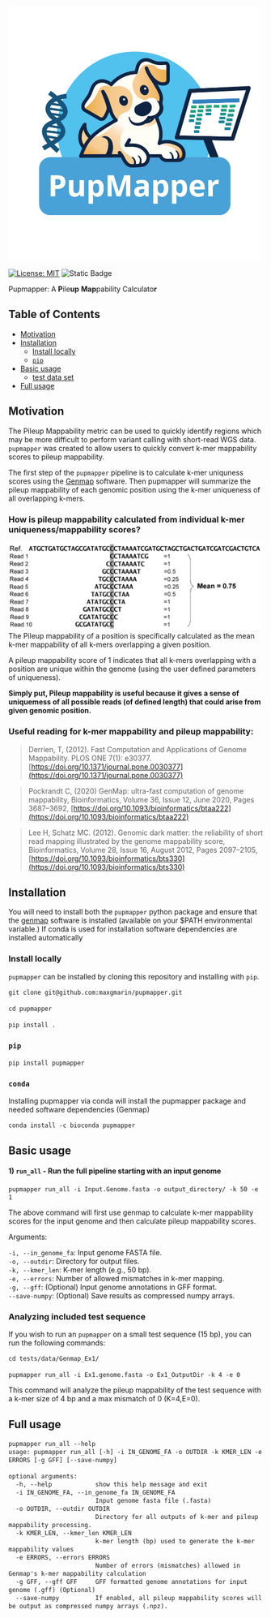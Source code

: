 <img width="500" src="https://github.com/maxgmarin/pupmapper/raw/main/Images/pupmapper.logo.png" alt="pupmapper logo">

[![License: MIT](https://img.shields.io/badge/License-MIT-yellow.svg)](https://opensource.org/licenses/MIT)
![Static Badge](https://img.shields.io/badge/language-Python_3-blue)
<!---[![Build Status]()]()
[![github release version]()]()
[![DOI]()]()
--->

Pupmapper: A **P**ile**up** **Map**pability Calculato**r** 

<!---
> TBD Reference
--->

[TOC]: #
## Table of Contents
- [Motivation](#motivation)
- [Installation](#installation)
  - [Install locally](#install-locally)
  - [`pip`](#pip)
- [Basic usage](#basic-usage)
  - [test data set](#analyzing-included-test-data-set)
- [Full usage](#full-usage)


## Motivation
The Pileup Mappability metric can be used to quickly identify regions which may be more difficult to perform variant calling with short-read WGS data. `pupmapper` was created to allow users to quickly convert k-mer mappability scores to pileup mappability. 

The first step of the `pupmapper` pipeline is to calculate k-mer uniquness scores using the [Genmap](https://github.com/cpockrandt/genmap) software. Then pupmapper will summarize the pileup mappability of each genomic position using the k-mer uniqueness of all overlapping k-mers.


### How is pileup mappability calculated from individual k-mer uniqueness/mappability scores?

<img width="500" src="https://github.com/maxgmarin/pupmapper/raw/main/Images/Derrien2012.PmapFig.png" alt="PmapFig">
The Pileup mappability of a position is specifically calculated as the mean k-mer mappability of all k-mers overlapping a given position. <br>

A pileup mappability score of 1 indicates that all k-mers overlapping with a position are unique within the genome (using the user defined parameters of uniqueness).

**Simply put, Pileup mappability is useful because it gives a sense of uniquemess of all possible reads (of defined length) that could arise from given genomic position.**


### Useful reading for k-mer mappability and pileup mappability:

> Derrien, T, (2012). Fast Computation and Applications of Genome Mappability. PLOS ONE 7(1): e30377. [https://doi.org/10.1371/journal.pone.0030377](https://doi.org/10.1371/journal.pone.0030377)

> Pockrandt C, (2020) GenMap: ultra-fast computation of genome mappability, Bioinformatics, Volume 36, Issue 12, June 2020, Pages 3687–3692, [https://doi.org/10.1093/bioinformatics/btaa222](https://doi.org/10.1093/bioinformatics/btaa222)

> Lee H, Schatz MC. (2012). Genomic dark matter: the reliability of short read mapping illustrated by the genome mappability score, Bioinformatics, Volume 28, Issue 16, August 2012, Pages 2097–2105, [https://doi.org/10.1093/bioinformatics/bts330](https://doi.org/10.1093/bioinformatics/bts330)

## Installation

You will need to install both the `pupmapper` python package and ensure that the [genmap](https://github.com/cpockrandt/genmap) software is installed (available on your $PATH environmental variable.)
If conda is used for installation software dependencies are installed automatically

### Install locally
`pupmapper` can be installed by cloning this repository and installing with `pip`.


```
git clone git@github.com:maxgmarin/pupmapper.git

cd pupmapper

pip install . 
```

### `pip`
```
pip install pupmapper
```

### `conda`
Installing pupmapper via conda will install the pupmapper package and needed software dependencies (Genmap)
```
conda install -c bioconda pupmapper
```

## Basic usage


#### 1) `run_all` - Run the full pipeline starting with an input genome

```
pupmapper run_all -i Input.Genome.fasta -o output_directory/ -k 50 -e 1
```
The above command will first use genmap to calculate k-mer mappability scores for the input genome and then calculate pileup mappability scores.

Arguments:

`-i, --in_genome_fa`: Input genome FASTA file. <br>
`-o, --outdir`: Directory for output files. <br>
`-k, --kmer_len`: K-mer length (e.g., 50 bp). <br>
`-e, --errors`: Number of allowed mismatches in k-mer mapping. <br>
`-g, --gff`: (Optional) Input genome annotations in GFF format. <br>
`--save-numpy`: (Optional) Save results as compressed numpy arrays. <br>


### Analyzing included test sequence

If you wish to run an `pupmapper` on a small test sequence (15 bp), you can run the following commands:
```
cd tests/data/Genmap_Ex1/

pupmapper run_all -i Ex1.genome.fasta -o Ex1_OutputDir -k 4 -e 0
```
This command will analyze the pileup mappability of the test sequence with a k-mer size of 4 bp and a max mismatch of 0 (K=4,E=0).


## Full usage
```
pupmapper run_all --help
usage: pupmapper run_all [-h] -i IN_GENOME_FA -o OUTDIR -k KMER_LEN -e ERRORS [-g GFF] [--save-numpy]

optional arguments:
  -h, --help            show this help message and exit
  -i IN_GENOME_FA, --in_genome_fa IN_GENOME_FA
                        Input genome fasta file (.fasta)
  -o OUTDIR, --outdir OUTDIR
                        Directory for all outputs of k-mer and pileup mappability processing.
  -k KMER_LEN, --kmer_len KMER_LEN
                        k-mer length (bp) used to generate the k-mer mappability values
  -e ERRORS, --errors ERRORS
                        Number of errors (mismatches) allowed in Genmap's k-mer mappability calculation
  -g GFF, --gff GFF     GFF formatted genome annotations for input genome (.gff) (Optional)
  --save-numpy          If enabled, all pileup mappability scores will be output as compressed numpy arrays (.npz).
```






